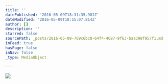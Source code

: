 ```yaml
---
title: ''
datePublished: '2016-05-09T18:31:35.981Z'
dateModified: '2016-05-09T18:15:07.814Z'
author: []
description: ''
starred: false
sourcePath: _posts/2016-05-09-769c6bc8-64f4-4687-9f63-baa398f957f1.md
inFeed: true
hasPage: false
inNav: false
_type: MediaObject

---
```

![](https://the-grid-user-content.s3-us-west-2.amazonaws.com/8e19a311-9db8-4948-ab78-57cd4ce105ae.jpg)